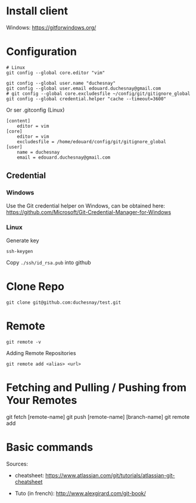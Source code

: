 # Install client

Windows: https://gitforwindows.org/

# Configuration

```
# Linux
git config --global core.editor "vim"

git config --global user.name "duchesnay"
git config --global user.email edouard.duchesnay@gmail.com
# git config --global core.excludesfile ~/config/git/gitignore_global
git config --global credential.helper "cache --timeout=3600"
```

Or ser .gitconfig (Linux)

```
[content]
	editor = vim
[core]
	editor = vim
	excludesfile = /home/edouard/config/git/gitignore_global
[user]
	name = duchesnay
	email = edouard.duchesnay@gmail.com
```

## Credential

### Windows

Use the Git credential helper on Windows, can be obtained here:
https://github.com/Microsoft/Git-Credential-Manager-for-Windows

### Linux

Generate key

```
ssh-keygen
```

Copy `./ssh/id_rsa.pub` into github


# Clone Repo

```
git clone git@github.com:duchesnay/test.git
```

# Remote

```
git remote -v
```

Adding Remote Repositories

```
git remote add <alias> <url>
```

# Fetching and Pulling / Pushing from Your Remotes

git fetch [remote-name]
git push [remote-name] [branch-name]
git remote add <alias> <url>

# Basic commands

Sources:

- cheatsheet: https://www.atlassian.com/git/tutorials/atlassian-git-cheatsheet

- Tuto (in french): http://www.alexgirard.com/git-book/

